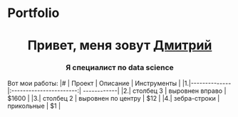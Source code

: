 # Portfolio

<h1 align="center">Привет, меня зовут <a href="https://github.com/DemDim10" target="_blank">Дмитрий</a> 
<h3 align="center">Я специалист по data science</h3>

Вот мои работы:
    |# | Проект        | Описание                | Инструменты |
    |1.|--------------|:-----------------------:| ------------|
    |2.| столбец 3     | выровнен вправо         | $1600       |
    |3.| столбец 2     | выровнен по центру      |   $12       |
    |4.| зебра-строки  | прикольные              |    $1       |
